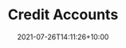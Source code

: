 ---
title: "Credit Accounts"
date: 2021-07-26T14:11:26+10:00
featured: true
excerpt: 
weight: 3
published: false
---